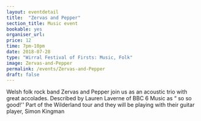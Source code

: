 ```yaml
---
layout: eventdetail
title:  "Zervas and Pepper"
section_title: Music event
bookable: yes
organiser_url:
price: 12
time: 7pm-10pm
date: 2018-07-28
type: "Wirral Festival of Firsts: Music, Folk"
image: Zervas-and-Pepper
permalink: /events/Zervas-and-Pepper
draft: false
---
```


Welsh folk rock band Zervas and Pepper join us as an acoustic trio with great accolades. Described by Lauren Laverne of BBC 6 Music as “ so so good!'' Part of the Wilderland tour and they will be playing with their guitar player, Simon Kingman

